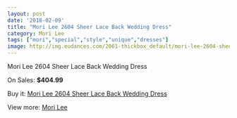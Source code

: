 ```yaml
---
layout: post
date: '2018-02-09'
title: "Mori Lee 2604 Sheer Lace Back Wedding Dress"
category: Mori Lee
tags: ["mori","special","style","unique","dresses"]
image: http://img.eudances.com/2061-thickbox_default/mori-lee-2604-sheer-lace-back-wedding-dress.jpg
---
```

Mori Lee 2604 Sheer Lace Back Wedding Dress

On Sales: **$404.99**
<a href="https://www.eudances.com/en/mori-lee/698-mori-lee-2604-sheer-lace-back-wedding-dress.html"><amp-img layout="responsive" width="600" height="600" src="//img.eudances.com/2061-thickbox_default/mori-lee-2604-sheer-lace-back-wedding-dress.jpg" alt="Mori Lee 2604 Sheer Lace Back Wedding Dress 0" /></a>
<a href="https://www.eudances.com/en/mori-lee/698-mori-lee-2604-sheer-lace-back-wedding-dress.html"><amp-img layout="responsive" width="600" height="600" src="//img.eudances.com/2064-thickbox_default/mori-lee-2604-sheer-lace-back-wedding-dress.jpg" alt="Mori Lee 2604 Sheer Lace Back Wedding Dress 1" /></a>
<a href="https://www.eudances.com/en/mori-lee/698-mori-lee-2604-sheer-lace-back-wedding-dress.html"><amp-img layout="responsive" width="600" height="600" src="//img.eudances.com/2063-thickbox_default/mori-lee-2604-sheer-lace-back-wedding-dress.jpg" alt="Mori Lee 2604 Sheer Lace Back Wedding Dress 2" /></a>
<a href="https://www.eudances.com/en/mori-lee/698-mori-lee-2604-sheer-lace-back-wedding-dress.html"><amp-img layout="responsive" width="600" height="600" src="//img.eudances.com/2062-thickbox_default/mori-lee-2604-sheer-lace-back-wedding-dress.jpg" alt="Mori Lee 2604 Sheer Lace Back Wedding Dress 3" /></a>

Buy it: [Mori Lee 2604 Sheer Lace Back Wedding Dress](https://www.eudances.com/en/mori-lee/698-mori-lee-2604-sheer-lace-back-wedding-dress.html "Mori Lee 2604 Sheer Lace Back Wedding Dress")

View more: [Mori Lee](https://www.eudances.com/en/9-mori-lee "Mori Lee")